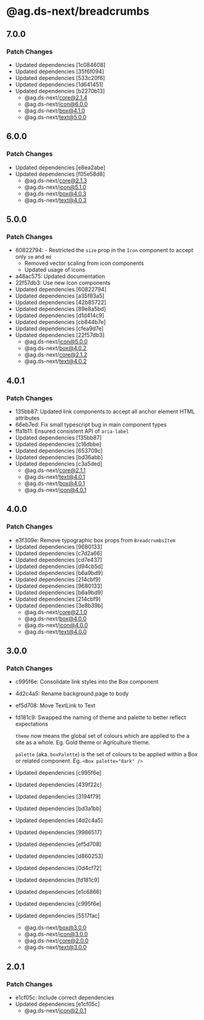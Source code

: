 # @ag.ds-next/breadcrumbs

## 7.0.0

### Patch Changes

- Updated dependencies [1c084608]
- Updated dependencies [35f6f094]
- Updated dependencies [533c20f6]
- Updated dependencies [1d641451]
- Updated dependencies [b2270b13]
  - @ag.ds-next/core@2.1.4
  - @ag.ds-next/icon@6.0.0
  - @ag.ds-next/box@4.1.0
  - @ag.ds-next/text@5.0.0

## 6.0.0

### Patch Changes

- Updated dependencies [e8ea2abe]
- Updated dependencies [f05e58d8]
  - @ag.ds-next/core@2.1.3
  - @ag.ds-next/icon@5.1.0
  - @ag.ds-next/box@4.0.3
  - @ag.ds-next/text@4.0.3

## 5.0.0

### Patch Changes

- 60822794: - Restricted the `size` prop in the `Icon` component to accept only `sm` and `md`
  - Removed vector scaling from icon components
  - Updated usage of icons
- a48ac575: Updated documentation
- 22f57db3: Use new Icon components
- Updated dependencies [60822794]
- Updated dependencies [a35f83a5]
- Updated dependencies [42b85722]
- Updated dependencies [89e8a5bd]
- Updated dependencies [d1d414c9]
- Updated dependencies [cb844b7e]
- Updated dependencies [cfea9d7e]
- Updated dependencies [22f57db3]
  - @ag.ds-next/icon@5.0.0
  - @ag.ds-next/box@4.0.2
  - @ag.ds-next/core@2.1.2
  - @ag.ds-next/text@4.0.2

## 4.0.1

### Patch Changes

- 135bb87: Updated link components to accept all anchor element HTML attributes
- 66eb7ed: Fix small typescript bug in main component types
- ffa1b11: Ensured consistent API of `aria-label`
- Updated dependencies [135bb87]
- Updated dependencies [c16dbbe]
- Updated dependencies [653709c]
- Updated dependencies [bd36abb]
- Updated dependencies [c3a5ded]
  - @ag.ds-next/core@2.1.1
  - @ag.ds-next/text@4.0.1
  - @ag.ds-next/box@4.0.1
  - @ag.ds-next/icon@4.0.1

## 4.0.0

### Patch Changes

- e3f309e: Remove typographic box props from `BreadcrumbsItem`
- Updated dependencies [9680133]
- Updated dependencies [c7d2a66]
- Updated dependencies [cd7e437]
- Updated dependencies [d94cb5d]
- Updated dependencies [b6a9bd9]
- Updated dependencies [214cbf9]
- Updated dependencies [9680133]
- Updated dependencies [b6a9bd9]
- Updated dependencies [214cbf9]
- Updated dependencies [3e8b39b]
  - @ag.ds-next/core@2.1.0
  - @ag.ds-next/box@4.0.0
  - @ag.ds-next/icon@4.0.0
  - @ag.ds-next/text@4.0.0

## 3.0.0

### Patch Changes

- c995f6e: Consolidate link styles into the Box component
- 4d2c4a5: Rename background.page to body
- ef5d708: Move TextLink to Text
- fd181c9: Swapped the naming of theme and palette to better reflect expectations

  `theme` now means the global set of colours which are applied to the a site as a whole. Eg. Gold theme or Agriculture theme.

  `palette` (aka. `boxPalette`) is the set of colours to be applied within a Box or related component. Eg. `<Box palette="dark" />`

- Updated dependencies [c995f6e]
- Updated dependencies [439f22c]
- Updated dependencies [3194f79]
- Updated dependencies [bd3a1bb]
- Updated dependencies [4d2c4a5]
- Updated dependencies [9986517]
- Updated dependencies [ef5d708]
- Updated dependencies [d860253]
- Updated dependencies [0d4cf72]
- Updated dependencies [fd181c9]
- Updated dependencies [e1c6866]
- Updated dependencies [c995f6e]
- Updated dependencies [5517fac]
  - @ag.ds-next/box@3.0.0
  - @ag.ds-next/icon@3.0.0
  - @ag.ds-next/core@2.0.0
  - @ag.ds-next/text@3.0.0

## 2.0.1

### Patch Changes

- e1cf05c: Include correct dependencies
- Updated dependencies [e1cf05c]
  - @ag.ds-next/icon@2.0.1
